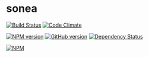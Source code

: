 sonea
=====

[![Build Status](https://travis-ci.org/damncreative/sonea.svg?branch=master)](https://travis-ci.org/damncreative/sonea)
[![Code Climate](https://codeclimate.com/github/damncreative/sonea.png)](https://codeclimate.com/github/damncreative/sonea)

[![NPM version](https://badge.fury.io/js/sonea.svg)](http://badge.fury.io/js/sonea)
[![GitHub version](https://badge.fury.io/gh/damncreative%2Fsonea.png)](http://badge.fury.io/gh/damncreative%2Fsonea)
[![Dependency Status](https://gemnasium.com/damncreative/sonea.svg)](https://gemnasium.com/damncreative/sonea)


[![NPM](https://nodei.co/npm/sonea.png?downloads=true&stars=true)](https://nodei.co/npm/sonea/)